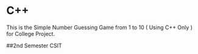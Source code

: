 # C++

This is the Simple Number Guessing Game from 1 to 10 ( Using C++ Only ) for College Project.

##2nd Semester CSIT
